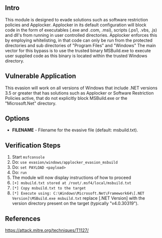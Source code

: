 ## Intro

This module is designed to evade solutions such as software restriction policies and Applocker.
Applocker in its default configuration will block code in the form of executables (.exe and .com, .msi), scripts (.ps1, .vbs, .js) and dll's from running in user controlled directories.
Applocker enforces this by employing whitelisting, in that code can only be run from the protected directories and sub directories of "Program Files" and "Windows"
The main vector for this bypass is to use the trusted binary MSBuild.exe to execute user supplied code as this binary is located within the trusted Windows directory.

## Vulnerable Application

This evasion will work on all versions of Windows that include .NET versions 3.5 or greater that has solutions such as Applocker or Software Restriction Policies active, that do not explicitly block MSBuild.exe or the "Microsoft.Net" directory.

## Options

- **FILENAME** - Filename for the evasive file (default: msbuild.txt).

## Verification Steps

  1. Start `msfconsole`
  2. Do: `use evasion/windows/applocker_evasion_msbuild`
  3. Do: `set PAYLOAD <payload>`
  4. Do: `run`
  5. The module will now display instructions of how to proceed
  6. `[+] msbuild.txt stored at /root/.msf4/local/msbuild.txt`
  7. `[*] Copy msbuild.txt to the target`
  8. `[*] Execute using: C:\Windows\Microsoft.Net\Framework64\[.NET Version]\MSBuild.exe msbuild.txt` replace [.NET Version] with the version directory present on the target (typically "v4.0.30319").

## References

https://attack.mitre.org/techniques/T1127/
